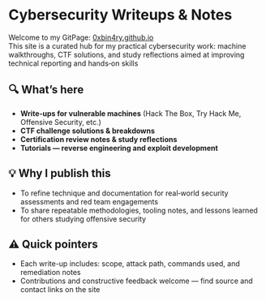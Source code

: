 # Cybersecurity Writeups & Notes
Welcome to my GitPage: [0xbin4ry.github.io](https://0xbin4ry.github.io)  
This site is a curated hub for my practical cybersecurity work: machine walkthroughs, CTF solutions, and study reflections aimed at improving technical reporting and hands‑on skills

## 🔍 What’s here
- **Write-ups for vulnerable machines** (Hack The Box, Try Hack Me, Offensive Security, etc.)  
- **CTF challenge solutions & breakdowns**  
- **Certification review notes & study reflections**
- **Tutorials — reverse engineering and exploit development**

## 💡 Why I publish this
- To refine technique and documentation for real‑world security assessments and red team engagements
- To share repeatable methodologies, tooling notes, and lessons learned for others studying offensive security

## ⚠️ Quick pointers
- Each write-up includes: scope, attack path, commands used, and remediation notes
- Contributions and constructive feedback welcome — find source and contact links on the site

